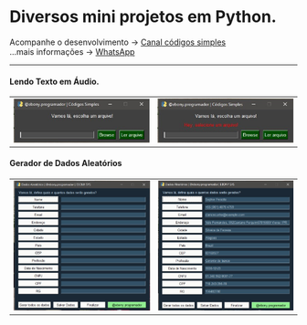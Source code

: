 # Diversos mini projetos em Python. 

Acompanhe o desenvolvimento → [Canal códigos simples](https://www.youtube.com/channel/UC8fRZfYGd21_D8DwuEcFuHw)
</br>...mais informações → <a href="https://api.whatsapp.com/send?phone=5511979714423">WhatsApp</a>

---

<h4>Lendo Texto em Áudio.</h4>

<table>
 <tr>
  <td>
   <img src="TextoemAudio/img/screen one.jpg"  title="img1">
  </td>
  <td>
   <img src="TextoemAudio/img/screen error.jpg"  title="img2">
  </td>
 </tr>
</table> 

<h4>Gerador de Dados Aleatórios</h4>

<table>
 <tr>
  <td>
   <img src="FakeData/img/principalScreen.jpg"  title="img1">
  </td>
  <td>
   <img src="FakeData/img/main screen filled.jpg"  title="img2">
  </td>
 </tr>
</table> 


